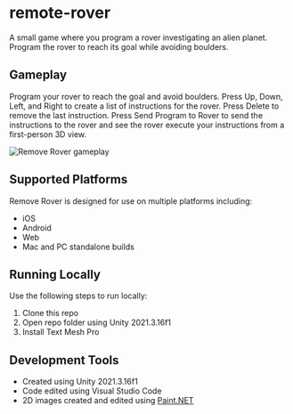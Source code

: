 # remote-rover
A small game where you program a rover investigating an alien planet. Program the rover to reach its goal while avoiding boulders.

## Gameplay
Program your rover to reach the goal and avoid boulders. Press Up, Down, Left, and Right to create a list of instructions for the rover. Press Delete to remove the last instruction. Press Send Program to Rover to send the instructions to the rover and see the rover execute your instructions from a first-person 3D view.

![Remove Rover gameplay](https://github.com/mklewandowski/remote-rover/blob/main/Assets/Images/remote-robot-gameplay.gif?raw=true)

## Supported Platforms
Remove Rover is designed for use on multiple platforms including:
- iOS
- Android
- Web
- Mac and PC standalone builds

## Running Locally
Use the following steps to run locally:
1. Clone this repo
2. Open repo folder using Unity 2021.3.16f1
3. Install Text Mesh Pro

## Development Tools
- Created using Unity 2021.3.16f1
- Code edited using Visual Studio Code
- 2D images created and edited using [Paint.NET](https://www.getpaint.net/)